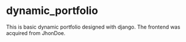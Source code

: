 # dynamic_portfolio
This is basic dynamic portfolio designed with django. The frontend was acquired from JhonDoe.
